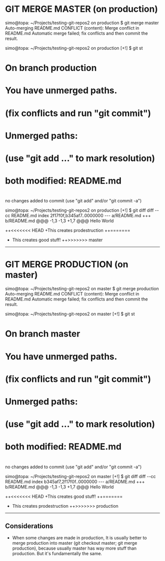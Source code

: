 # GIT MERGE MASTER (on production)

simo@topa: ~/Projects/testing-git-repos2 on production
$ git merge master
Auto-merging README.md
CONFLICT (content): Merge conflict in README.md
Automatic merge failed; fix conflicts and then commit the result.

simo@topa: ~/Projects/testing-git-repos2 on production [+!]
$ git st
# On branch production
# You have unmerged paths.
#   (fix conflicts and run "git commit")
#
# Unmerged paths:
#   (use "git add <file>..." to mark resolution)
#
# both modified:      README.md
#
no changes added to commit (use "git add" and/or "git commit -a")

simo@topa: ~/Projects/testing-git-repos2 on production [+!]
$ git diff
diff --cc README.md
index 2f17f0f,b345af7..0000000
--- a/README.md
+++ b/README.md
@@@ -1,3 -1,3 +1,7 @@@
  Hello World
  
++<<<<<<< HEAD
 +This creates prodestruction
++=======
+ This creates good stuff!
++>>>>>>> master


---


# GIT MERGE PRODUCTION (on master)

simo@topa: ~/Projects/testing-git-repos2 on master
$ git merge production
Auto-merging README.md
CONFLICT (content): Merge conflict in README.md
Automatic merge failed; fix conflicts and then commit the result.

simo@topa: ~/Projects/testing-git-repos2 on master [+!]
$ git st
# On branch master
# You have unmerged paths.
#   (fix conflicts and run "git commit")
#
# Unmerged paths:
#   (use "git add <file>..." to mark resolution)
#
# both modified:      README.md
#
no changes added to commit (use "git add" and/or "git commit -a")

simo@topa: ~/Projects/testing-git-repos2 on master [+!]
$ git diff
diff --cc README.md
index b345af7,2f17f0f..0000000
--- a/README.md
+++ b/README.md
@@@ -1,3 -1,3 +1,7 @@@
  Hello World

++<<<<<<< HEAD
 +This creates good stuff!
++=======
+ This creates prodestruction
++>>>>>>> production



---


## Considerations

- When some changes are made in production, It is usually better to merge production into master (git checkout master; git merge production), because usually master has way more stuff than production. But it's fundamentally the same.


